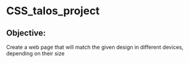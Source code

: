 # CSS_talos_project
## Objective:
Create a web page that will match the given design in different devices, depending on their size
